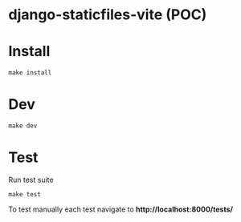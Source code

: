 # django-staticfiles-vite (POC)

# Install
```
make install
```

# Dev
```
make dev
```

# Test

Run test suite

```
make test
```

To test manually each test navigate to **http://localhost:8000/tests/**
